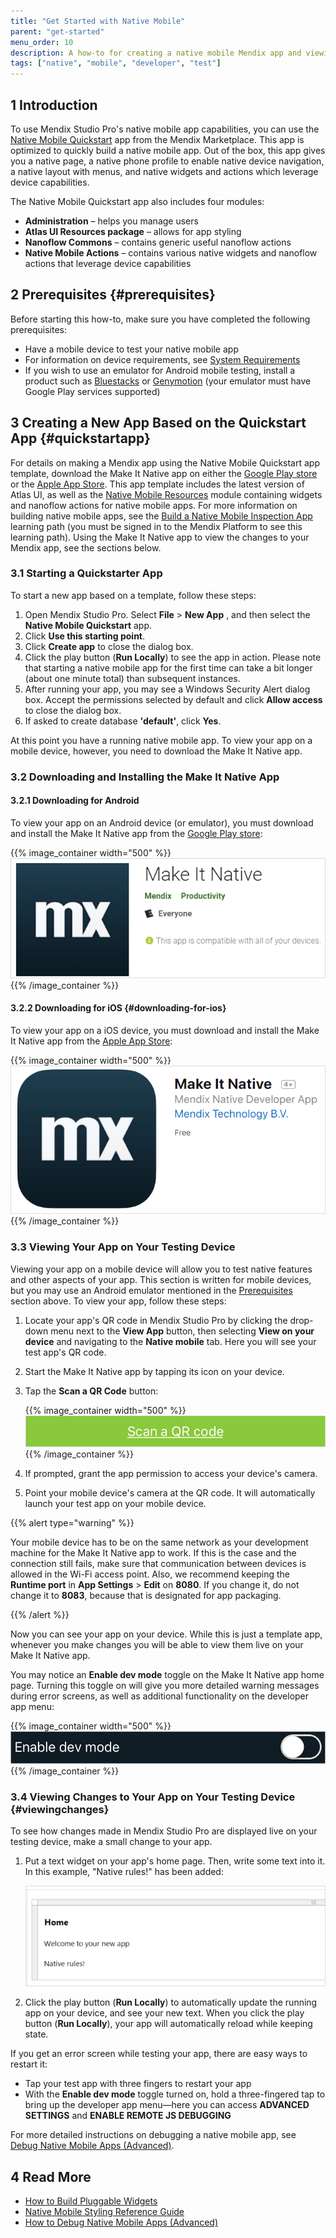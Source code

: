 ```yaml
---
title: "Get Started with Native Mobile"
parent: "get-started"
menu_order: 10
description: A how-to for creating a native mobile Mendix app and viewing it on a mobile device.
tags: ["native", "mobile", "developer", "test"]
---
```


## 1 Introduction

To use Mendix Studio Pro's native mobile app capabilities, you can use the [Native Mobile Quickstart](https://marketplace.mendix.com/link/component/109511/) app from the Mendix Marketplace. This app is optimized to quickly build a native mobile app. Out of the box, this app gives you a native page, a native phone profile to enable native device navigation, a native layout with menus, and native widgets and actions which leverage device capabilities.

The Native Mobile Quickstart app also includes four modules:

* **Administration** – helps you manage users
* **Atlas UI Resources package** – allows for app styling
* **Nanoflow Commons** – contains generic useful nanoflow actions
* **Native Mobile Actions** – contains various native widgets and nanoflow actions that leverage device capabilities

## 2 Prerequisites {#prerequisites}

Before starting this how-to, make sure you have completed the following prerequisites:

* Have a mobile device to test your native mobile app 
* For information on device requirements, see [System Requirements](/refguide/system-requirements)
* If you wish to use an emulator for Android mobile testing, install a product such as [Bluestacks](https://www.bluestacks.com/nl/index.html) or [Genymotion](https://www.genymotion.com/) (your emulator must have Google Play services supported)

## 3 Creating a New App Based on the Quickstart App {#quickstartapp}

For details on making a Mendix app using the Native Mobile Quickstart app template, download the Make It Native app on either the [Google Play store](https://play.google.com/store/apps/details?id=com.mendix.developerapp) or the [Apple App Store](https://apps.apple.com/us/app/make-it-native/id1334081181). This app template includes the latest version of Atlas UI, as well as the [Native Mobile Resources](/appstore/modules/native-mobile-resources) module containing widgets and nanoflow actions for native mobile apps. For more information on building native mobile apps, see the [Build a Native Mobile Inspection App](https://academy.mendix.com/link/path/66) learning path (you must be signed in to the Mendix Platform to see this learning path). Using the Make It Native app to view the changes to your Mendix app, see the sections below.

### 3.1 Starting a Quickstarter App 

To start a new app based on a template, follow these steps:

1. Open Mendix Studio Pro. Select **File** > **New App** , and then select the **Native Mobile Quickstart** app.
2. Click **Use this starting point**.
3. Click **Create app** to close the dialog box.
4. Click the play button (**Run Locally**) to see the app in action. Please note that starting a native mobile app for the first time can take a bit longer (about one minute total) than subsequent instances.
5. After running your app, you may see a Windows Security Alert dialog box. Accept the permissions selected by default and click **Allow access** to close the dialog box.
6.  If asked to create database **'default'**, click **Yes**.

At this point you have a running native mobile app. To view your app on a mobile device, however, you need to download the Make It Native app.

### 3.2 Downloading and Installing the Make It Native App

#### 3.2.1 Downloading for Android

To view your app on an Android device (or emulator), you must download and install the Make It Native app from the [Google Play store](https://play.google.com/store/apps/details?id=com.mendix.developerapp):

{{% image_container width="500" %}}![native app on googleplay](attachments/getting-started-with-native-mobile/make-it-native-googleplay.png){{% /image_container %}}

#### 3.2.2 Downloading for iOS {#downloading-for-ios}

To view your app on a iOS device, you must download and install the Make It Native app from the [Apple App Store](https://apps.apple.com/us/app/make-it-native/id1334081181):

{{% image_container width="500" %}}![native app on app store](attachments/getting-started-with-native-mobile/make-it-native-ios.png){{% /image_container %}}

### 3.3 Viewing Your App on Your Testing Device

Viewing your app on a mobile device will allow you to test native features and other aspects of your app. This section is written for mobile devices, but you may use an Android emulator mentioned in the [Prerequisites](#prerequisites) section above. To view your app, follow these steps:

1. Locate your app's QR code in Mendix Studio Pro by clicking the drop-down menu next to the **View App** button, then selecting **View on your device** and navigating to the **Native mobile** tab. Here you will see your test app's QR code.
2. Start the Make It Native app by tapping its icon on your device.
3.  Tap the  **Scan a QR Code** button:

	{{% image_container width="500" %}}![Scan QR Code](attachments/getting-started-with-native-mobile/scan-qr.png){{% /image_container %}}

4. If prompted, grant the app permission to access your device's camera.
5. Point your mobile device's camera at the QR code. It will automatically launch your test app on your mobile device.

{{% alert type="warning" %}}

Your mobile device has to be on the same network as your development machine for the Make It Native app to work. If this is the case and the connection still fails, make sure that communication between devices is allowed in the Wi-Fi access point. Also, we recommend keeping the **Runtime port** in **App Settings** > **Edit** on **8080**. If you change it, do not change it to **8083**, because that is designated for app packaging.

{{% /alert %}}

Now you can see your app on your device. While this is just a template app, whenever you make changes you will be able to view them live on your Make It Native app.

You may notice an **Enable dev mode** toggle on the Make It Native app home page. Turning this toggle on will give you more detailed warning messages during error screens, as well as additional functionality on the developer app menu:

{{% image_container width="500" %}}![enable dev mode](attachments/getting-started-with-native-mobile/enable-dev-mode.png){{% /image_container %}}

### 3.4 Viewing Changes to Your App on Your Testing Device {#viewingchanges}

To see how changes made in Mendix Studio Pro are displayed live on your testing device, make a small change to your app.

1.  Put a text widget on your app's home page. Then, write some text into it. In this example, "Native rules!" has been added: 

	![new studio pro text](attachments/getting-started-with-native-mobile/new-text-studiopro.png)

2. Click the play button (**Run Locally**) to automatically update the running app on your device, and see your new text. When you click the play button (**Run Locally**), your app will automatically reload while keeping state. 

If you get an error screen while testing your app, there are easy ways to restart it: 

* Tap your test app with three fingers to restart your app
* With the **Enable dev mode** toggle turned on, hold a three-fingered tap to bring up the developer app menu—here you can access **ADVANCED SETTINGS** and **ENABLE REMOTE JS DEBUGGING** 

For more detailed instructions on debugging a native mobile app, see [Debug Native Mobile Apps (Advanced)](native-debug).

## 4 Read More

* [How to Build Pluggable Widgets](/howto/extensibility/pluggable-widgets)
* [Native Mobile Styling Reference Guide](/refguide/native-styling-refguide)
* [How to Debug Native Mobile Apps (Advanced)](native-debug)
